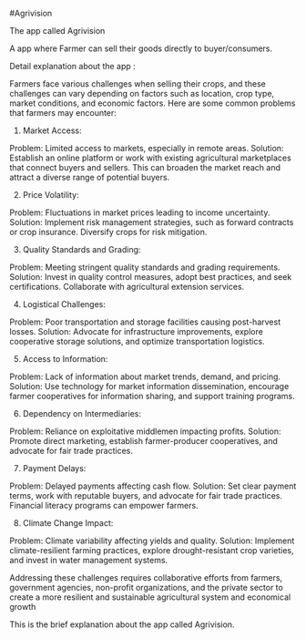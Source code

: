 #Agrivision

The app called Agrivision

A app where Farmer can sell their goods directly to buyer/consumers.
 
Detail explanation about the app :

Farmers face various challenges when selling their crops, and these challenges can vary depending on factors such as location, crop type, market conditions, and economic factors. Here are some common problems that farmers may encounter:

1. Market Access:

Problem: Limited access to markets, especially in remote areas.
Solution: Establish an online platform or work with existing agricultural marketplaces that connect buyers and sellers. This can broaden the market reach and attract a diverse range of potential buyers.

2. Price Volatility:

Problem: Fluctuations in market prices leading to income uncertainty.
Solution: Implement risk management strategies, such as forward contracts or crop insurance. Diversify 
crops for risk mitigation.

3. Quality Standards and Grading:

Problem: Meeting stringent quality standards and grading requirements.
Solution: Invest in quality control measures, adopt best practices, and seek certifications. Collaborate with agricultural extension services.

4. Logistical Challenges:

Problem: Poor transportation and storage facilities causing post-harvest losses.
Solution: Advocate for infrastructure improvements, explore cooperative storage solutions, and optimize transportation logistics.

5. Access to Information:

Problem: Lack of information about market trends, demand, and pricing.
Solution: Use technology for market information dissemination, encourage farmer cooperatives for information sharing, and support training programs.

6. Dependency on Intermediaries:

Problem: Reliance on exploitative middlemen impacting profits.
Solution: Promote direct marketing, establish farmer-producer cooperatives, and advocate for fair trade practices.

7. Payment Delays:

Problem: Delayed payments affecting cash flow.
Solution: Set clear payment terms, work with reputable buyers, and advocate for fair trade practices. Financial literacy programs can empower farmers.

8. Climate Change Impact:

Problem: Climate variability affecting yields and quality.
Solution: Implement climate-resilient farming practices, explore drought-resistant crop varieties, and invest in water management systems.

Addressing these challenges requires collaborative efforts from farmers, government agencies, non-profit organizations, and the private sector to create a more resilient and sustainable agricultural system and economical growth

This is the brief explanation about the app called Agrivision.
